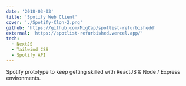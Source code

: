 ```yaml
---
date: '2018-03-03'
title: 'Spotify Web Client'
cover: './Spotify-Clon-2.png'
github: 'https://github.com/MigCap/spotlist-refurbishedd'
external: 'https://spotlist-refurbished.vercel.app/'
tech:
  - NextJS
  - Tailwind CSS
  - Spotify API
---
```


Spotify prototype to keep getting skilled with ReactJS & Node / Express environments.

